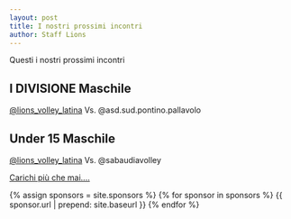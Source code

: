 ```yaml
--- 
layout: post
title: I nostri prossimi incontri
author: Staff Lions
---
```


Questi i nostri prossimi incontri

## I DIVISIONE Maschile

<a href="https://www.facebook.com/Lionsvolleylatina/">@lions_volley_latina</a> Vs. @asd.sud.pontino.pallavolo

## Under 15 Maschile

<a href="https://www.facebook.com/Lionsvolleylatina/">@lions_volley_latina</a> Vs. @sabaudiavolley

<a href="https://fb.watch/cEMHXnx4bC/">Carichi più che mai....</a>

{% assign sponsors = site.sponsors %}
{% for sponsor in sponsors %}
    {{ sponsor.url | prepend: site.baseurl }}
{% endfor %}
